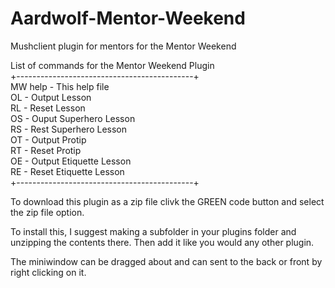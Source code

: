 # Aardwolf-Mentor-Weekend
Mushclient plugin for mentors for the Mentor Weekend  

List of commands for the Mentor Weekend Plugin  
+--------------------------------------------+  
MW help  - This help file   
OL <num> - Output Lesson <num>  
RL <num> - Reset Lesson <num>  
OS <num> - Ouput Superhero Lesson <num>  
RS <num> - Rest Superhero Lesson <num>  
OT       - Output Protip  
RT       - Reset Protip  
OE       - Output Etiquette Lesson  
RE       - Reset Etiquette Lesson  
+--------------------------------------------+  

To download this plugin as a zip file clivk the GREEN code button and select the zip file option.

To install this, I suggest making a subfolder in your plugins folder and unzipping the contents there. Then add it like you would any other plugin.

The miniwindow can be dragged about and can sent to the back or front by right clicking on it.
